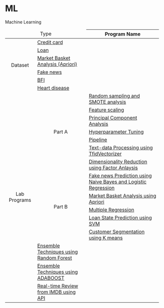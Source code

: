
# ML
Machine Learning

<table>
<thead>
  <tr>
    <td rowspan="2" colspan="2" align="center">Type</td>
    <th>Program Name</th>
  </tr>
</thead>
<tbody>
  <tr>
    <td rowspan="6" align="center">Dataset</td>
    <td><a href="https://drive.google.com/uc?id=1hGvavGU4GZVv-yclEMVx3E9kXDed8hbq&export=download">Credit card</a></td>
  </tr>
  <tr>
    <td><a href="https://drive.google.com/uc?id=1_EDoCOuv2nv5dDFap0kzYRYDMzJbjrxp&export=download">Loan</a></td>
  </tr>
    <tr>
    <td><a href="https://drive.google.com/uc?id=1gBaWTGiFe8iVIC0vSexSBWI9JKjHcJkm&export=download">Market Basket Analysis (Apriori)</a></td>
  </tr>
  <tr>
    <td><a href="https://drive.google.com/uc?id=1Uj1zuAlokmJFqOkmOvGX0pcP8LCWQFlN&export=download">Fake news</a></td>
  </tr>
  <tr>
      <td><a href="https://drive.google.com/uc?id=1TXjoSFCrpP2SvTLUCrBVsSIu1XqxIItq&export=download">BFI</a></td>
  </tr>
  <tr>
    <td><a href="https://drive.google.com/uc?id=1SLUgzWH_zq8uHH4wEOkMx2Jjrqi2x2ee&export=download">Heart disease</a></td>
  </tr>
  
  <tr>
    <td rowspan="15" align="center">Lab Programs</td>
    <td rowspan="7" align="center">Part A</td>
    <td><a href="Lab01.ipynb">Random sampling and SMOTE analysis</a></td>
  </tr>
  <tr>
    <td><a href="Lab02.ipynb">Feature scaling</a></td>
  </tr>
  <tr>
    <td><a href="Lab03.ipynb">Principal Component Analysis</a></td>
  </tr>
  <tr>
    <td><a href="Lab04.ipynb">Hyperparameter Tuning</td>
  </tr>
  <tr>
    <td><a href="Lab05.ipynb">Pipeline</a></td>
  </tr>
  <tr>
    <td><a href="Lab06.ipynb">Text-data Processing using TfidVectorizer</a></td>
  </tr>
  <tr>
    <td><a href="Lab07.ipynb">Dimensionality Reduction using Factor Anlaysis</a></td>
  </tr>
    <tr>
    <td rowspan="5" align="center">Part B</td>
    <td><a href="Lab08.ipynb">Fake news Prediction using Naive Bayes and Logistic Regression</a></td>
  </tr>
  <tr>
    <td><a href="Lab09.ipynb">Market Basket Analysis using Apriori</a></td>
  </tr>
  <tr>
    <td><a href="Lab10.ipynb">Multiple Regression</a></td>
  </tr>
    <tr>
    <td><a href="Lab11.ipynb">Loan State Prediction using SVM</a></td>
  </tr>
    <tr>
    <td><a href="Lab12.ipynb">Customer Segmentation using K means </a></td>
  </tr>
    <tr>
    <td><a href="Lab13.ipynb">Ensemble Techniques using Random Forest</a></td>
  </tr>
    <tr>
    <td><a href="Lab14.ipynb">Ensemble Techniques using ADABOOST</a></td>
  </tr>
    <tr>
    <td><a href="Lab15.ipynb">Real-time Review from IMDB using API</a></td>
  </tr>
  
  

  
  
  
  







</tbody>
</table>

